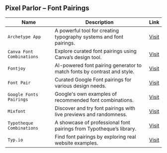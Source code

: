 ## Pixel Parlor – Font Pairings

| **Name**              | **Description**                                                                 | **Link** |
|-----------------------|----------------------------------------------------------------------------------|----------|
| `Archetype App`       | A powerful tool for creating typography systems and font pairings.              | [Visit](https://archetypeapp.com/) |
| `Canva Font Combinations` | Explore curated font pairings using Canva’s design tool.                   | [Visit](https://www.canva.com/font-combinations/) |
| `Fontjoy`             | AI-powered font pairing generator to match fonts by contrast and style.         | [Visit](https://fontjoy.com/) |
| `Font Pair`           | Curated Google Font pairings for various design needs.                          | [Visit](https://fontpair.co/) |
| `Google Fonts Pairings` | Google's own examples of recommended font combinations.                      | [Visit](https://fonts.google.com/knowledge/using_type/typographic_style_guides) |
| `Mixfont`             | Discover and try font pairings with live previews and randomness.               | [Visit](https://www.mixfont.com/) |
| `Typotheque Combinations` | A showcase of professional font pairings from Typotheque’s library.         | [Visit](https://www.typotheque.com/fonts/font_combinations) |
| `Typ.io`              | Find font pairings by exploring real website examples.                          | [Visit](https://typ.io/) |
